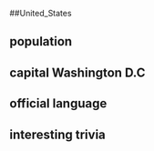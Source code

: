 ##United_States
## population


## capital Washington D.C

 
## official language


## interesting trivia



